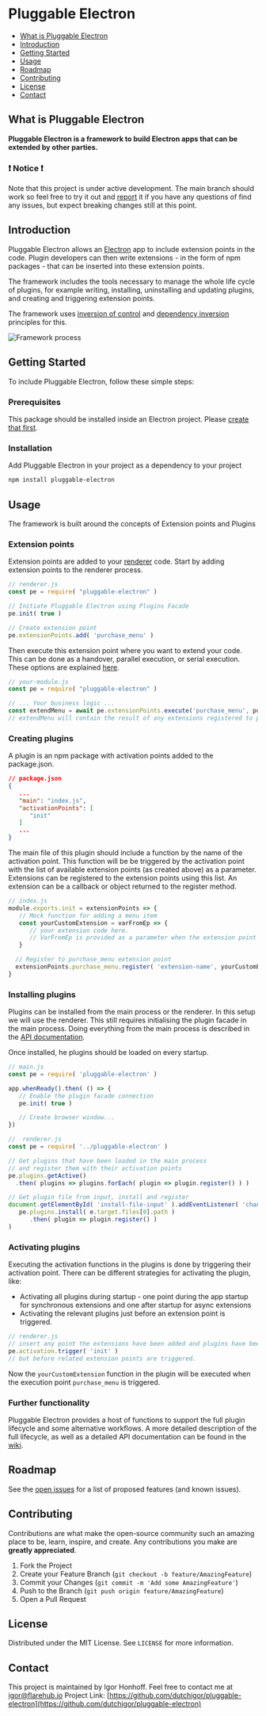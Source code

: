 # Pluggable Electron
<!-- PROJECT SHIELDS: See https://github.com/badges/shields -->

<!-- PROJECT LOGO -->

<!-- TABLE OF CONTENTS -->
<!-- TOC depthfrom:2 depthto:2 -->

* [What is Pluggable Electron](#what-is-pluggable-electron)
* [Introduction](#introduction)
* [Getting Started](#getting-started)
* [Usage](#usage)
* [Roadmap](#roadmap)
* [Contributing](#contributing)
* [License](#license)
* [Contact](#contact)

<!-- /TOC -->
## What is Pluggable Electron
**Pluggable Electron is a framework to build Electron apps that can be extended by other parties.** 

### :heavy_exclamation_mark: Notice :heavy_exclamation_mark: 
Note that this project is under active development. The main branch should work so feel free to try it out and [report](https://github.com/dutchigor/pluggable-electron/issues) it if you have any questions of find any issues, but expect breaking changes still at this point.

## Introduction

Pluggable Electron allows an [Electron](https://www.electronjs.org/) app to include extension points in the code. Plugin developers can then write extensions - in the form of npm packages - that can be inserted into these extension points.

The framework includes the tools necessary to manage the whole life cycle of plugins, for example writing, installing, uninstalling and updating plugins, and creating and triggering extension points.

The framework uses [inversion of control](https://en.wikipedia.org/wiki/Inversion_of_control) and [dependency inversion](https://en.wikipedia.org/wiki/Dependency_inversion_principle) principles for this.

![Framework process](images/Pluggable-Electron-design.svg)

## Getting Started

To include Pluggable Electron, follow these simple steps:

### Prerequisites

This package should be installed inside an Electron project. Please [create that first](https://www.electronjs.org/docs/tutorial/quick-start).

### Installation

Add Pluggable Electron in your project as a dependency to your project
```sh
npm install pluggable-electron
```

## Usage

The framework is built around the concepts of Extension points and Plugins

### Extension points
Extension points are added to your [renderer](https://www.electronjs.org/docs/tutorial/quick-start#application-architecture) code. Start by adding extension points to the renderer process.

```javascript
// renderer.js
const pe = require( "pluggable-electron" )

// Initiate Pluggable Electron using Plugins Facade
pe.init( true )

// Create extension point
pe.extensionPoints.add( 'purchase_menu' )
```
Then execute this extension point where you want to extend your code. This can be done as a handover, parallel execution, or serial execution. These options are explained [here](wiki/home#DefiningandTriggeringExtensionPoints).
```javascript
// your-module.js
const pe = require( "pluggable-electron" )

// ... Your business logic ...
const extendMenu = await pe.extensionPoints.execute('purchase_menu', purchaseMenu )
// extendMenu will contain the result of any extensions registered to purchase_menu
```

### Creating plugins
A plugin is an npm package with activation points added to the package.json.
```json
// package.json
{
   ...
   "main": "index.js",
   "activationPoints": [
      "init"
   ]
   ...
}
```
The main file of this plugin should include a function by the name of the activation point. This function will be be triggered by the activation point with the list of available extension points (as created above) as a parameter. Extensions can be registered to the extension points using this list. An extension can be a callback or object returned to the register method.
```javascript
// index.js
module.exports.init = extensionPoints => {
   // Mock function for adding a menu item
   const yourCustomExtension = varFromEp => {
      // your extension code here.
      // VarFromEp is provided as a parameter when the extension point is executed
   }

  // Register to purchase_menu extension point
  extensionPoints.purchase_menu.register( 'extension-name', yourCustomExtension )
}
```

### Installing plugins
Plugins can be installed from the main process or the renderer. In this setup we will use the renderer. This still requires initialising the plugin facade in the main process. Doing everything from the main process is described in the [API documentation](wiki/main-API).

Once installed, he plugins should be loaded on every startup.

```javascript
// main.js
const pe = require( 'pluggable-electron' )

app.whenReady().then( () => {
   // Enable the plugin facade connection
   pe.init( true )

   // Create browser window...
})
```
```javascript
//  renderer.js
const pe = require( '../pluggable-electron' )

// Get plugins that have been loaded in the main process
// and register them with their activation points
pe.plugins.getActive()
  .then( plugins => plugins.forEach( plugin => plugin.register() ) )

// Get plugin file from input, install and register
document.getElementById( 'install-file-input' ).addEventListener( 'change', e =>
   pe.plugins.install( e.target.files[0].path )
      .then( plugin => plugin.register() )
)
```

### Activating plugins
Executing the activation functions in the plugins is done by triggering their activation point. There can be different strategies for activating the plugin, like:
* Activating all plugins during startup - one point during the app startup for synchronous extensions and one after startup for async extensions
* Activating the relevant plugins just before an extension point is triggered.

```javascript
// renderer.js
// insert any point the extensions have been added and plugins have been registered
pe.activation.trigger( 'init' )
// but before related extension points are triggered.
```
Now the `yourCustomExtension` function in the plugin will be executed when the execution point `purchase_menu` is triggered.

### Further functionality
Pluggable Electron provides a host of functions to support the full plugin lifecycle and some alternative workflows. A more detailed description of the full lifecycle, as well as a detailed API documentation can be found in the [wiki](wiki).

## Roadmap

See the [open issues](https://github.com/dutchigor/pluggable-electron/issues) for a list of proposed features (and known issues).

## Contributing

Contributions are what make the open-source community such an amazing place to be, learn, inspire, and create. Any contributions you make are **greatly appreciated**.

1. Fork the Project
2. Create your Feature Branch (`git checkout -b feature/AmazingFeature`)
3. Commit your Changes (`git commit -m 'Add some AmazingFeature'`)
4. Push to the Branch (`git push origin feature/AmazingFeature`)
5. Open a Pull Request

## License

Distributed under the MIT License. See `LICENSE` for more information.

## Contact

This project is maintained by Igor Honhoff. Feel free to contact me at igor@flarehub.io
Project Link: [https://github.com/dutchigor/pluggable-electron](https://github.com/dutchigor/pluggable-electron)

<!-- ACKNOWLEDGEMENTS -->
